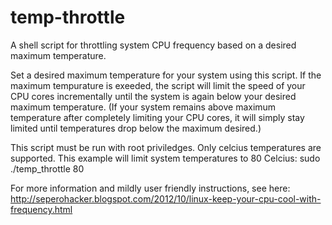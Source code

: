 temp-throttle
=============

A shell script for throttling system CPU frequency based on a desired maximum temperature.

Set a desired maximum temperature for your system using this script. If the maximum tempurature is exeeded, the script will limit the speed of your CPU cores incrementally until the system is again below your desired maximum temperature. (If your system remains above maximum temperature after completely limiting your CPU cores, it will simply stay limited until temperatures drop below the maximum desired.)


This script must be run with root priviledges. Only celcius temperatures are supported. This example will limit system temperatures to 80 Celcius:
    sudo ./temp_throttle 80


For more information and mildly user friendly instructions, see here:
http://seperohacker.blogspot.com/2012/10/linux-keep-your-cpu-cool-with-frequency.html
